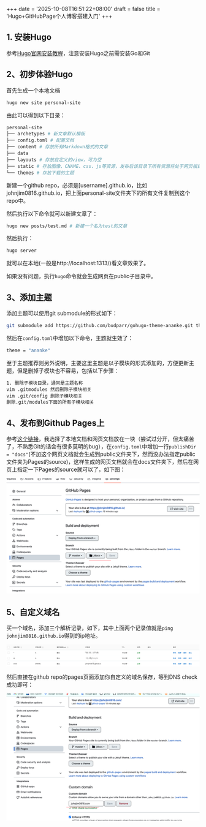 +++
date = '2025-10-08T16:51:22+08:00'
draft = false
title = 'Hugo+GitHubPage个人博客搭建入门'
+++

## 1. 安装Hugo

参考[Hugo官网安装教程](https://gohugo.io/getting-started/installing/)，注意安装Hugo之前需安装Go和Git

## 2、初步体验Hugo

首先生成一个本地文档

```bash
hugo new site personal-site
```

由此可以得到以下目录：

```bash
personal-site
├── archetypes # 新文章默认模板
├── config.toml # 配置文档
├── content # 存放所有Markdown格式的文章 
├── data
├── layouts # 存放自定义的view，可为空
├── static # 存放图像、CNAME、css、js等资源，发布后该目录下所有资源将处于网页根目录
└── themes # 存放下载的主题
```

新建一个github repo，必须是[username].github.io，比如johnjim0816.github.io，把上面personal-site文件夹下的所有文件复制到这个repo中。

然后执行以下命令就可以新建文章了：

```bash
hugo new posts/test.md # 新建一个名为test的文章
```

然后执行：

```bash
hugo server
```

就可以在本地(一般是http://localhost:1313/)看文章效果了。

如果没有问题，执行```hugo```命令就会生成网页在public子目录中。

## 3、添加主题

添加主题可以使用git submodule的形式如下：

```bash
git submodule add https://github.com/budparr/gohugo-theme-ananke.git themes/ananke # ananke主题
```

然后在```config.toml```中增加以下命令，主题就生效了：

```bash
theme = "ananke"
```

至于主题推荐则另外说明，主要这里主题是以子模块的形式添加的，方便更新主题，但是删掉子模块也不容易，包括以下步骤：
```bash
1. 删除子模块目录，通常是主题名称
vim .gitmodules 然后删除子模块相关
vim .git/config 删除子模块相关
删除.git/modules下面的所有子模块相关
```



## 4、发布到Github Pages上

参考[这个链接](https://zhuanlan.zhihu.com/p/37752930)，我选择了本地文档和网页文档放在一块（尝试过分开，但太痛苦了，不熟悉Git的话会有很多莫明的bug），在```config.toml```中增加一行```publishDir = "docs"```(不加这个网页文档就会生成到public文件夹下，然而没办法指定public文件夹为Pages的source)，这样生成的网页文档就会在docs文件夹下，然后在网页上指定一下Pages的source就可以了，如下图：

<img src="figs/image-20220808171219912.png" alt="示例图" width="700">


## 5、自定义域名

买一个域名，添加三个解析记录，如下，其中上面两个记录值就是```ping johnjim0816.github.io```得到的ip地址。

![image-20220808172504863](figs/image-20220808172504863.png)

然后直接在github repo的pages页面添加你自定义的域名保存，等到DNS check成功即可：

![image-20220808172648749](figs/image-20220808172648749.png)